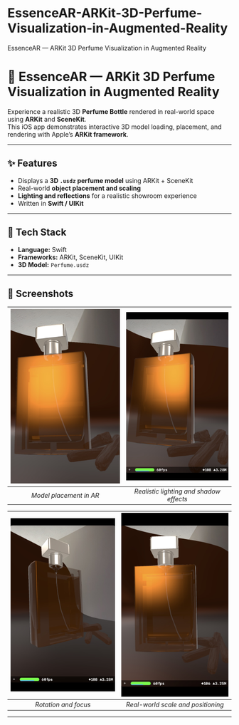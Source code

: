 # EssenceAR-ARKit-3D-Perfume-Visualization-in-Augmented-Reality
EssenceAR — ARKit 3D Perfume Visualization in Augmented Reality


# 🌸 EssenceAR — ARKit 3D Perfume Visualization in Augmented Reality

Experience a realistic 3D **Perfume Bottle** rendered in real-world space using **ARKit** and **SceneKit**.  
This iOS app demonstrates interactive 3D model loading, placement, and rendering with Apple’s **ARKit framework**.

---

## ✨ Features
- Displays a **3D `.usdz` perfume model** using ARKit + SceneKit  
- Real-world **object placement and scaling**  
- **Lighting and reflections** for a realistic showroom experience  
- Written in **Swift / UIKit**

---

## 🧱 Tech Stack
- **Language:** Swift  
- **Frameworks:** ARKit, SceneKit, UIKit  
- **3D Model:** `Perfume.usdz`

---

## 📸 Screenshots

| ![Screenshot 1](screenshots/1.jpg) | ![Screenshot 2](screenshots/2.jpg) |
|:----------------------------------:|:----------------------------------:|
| *Model placement in AR* | *Realistic lighting and shadow effects* |

| ![Screenshot 3](screenshots/3.jpg) | ![Screenshot 4](screenshots/4.jpg) |
|:----------------------------------:|:----------------------------------:|
| *Rotation and focus* | *Real-world scale and positioning* |

---
